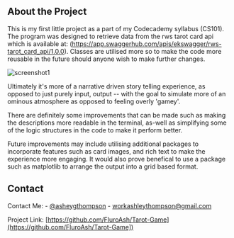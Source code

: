 <!-- ABOUT -->
## About the Project

This is my first little project as a part of my Codecademy syllabus (CS101). The program was designed to retrieve data from the rws tarot card api 
which is available at: (https://app.swaggerhub.com/apis/ekswagger/rws-tarot_card_api/1.0.0). Classes are utilised more so to make the code more reusable in the future 
should anyone wish to make further changes. 

![screenshot1](https://user-images.githubusercontent.com/20517755/132276619-0325452a-fd91-4e6f-bba9-16a6f64ada52.PNG)

Ultimately it's more of a narrative driven story telling experience, as opposed to just purely input, output -- with the goal to simulate more of an ominous 
atmosphere as opposed to feeling overly 'gamey'. 

There are definitely some improvements that can be made such as making the descriptions more readable in the terminal, as-well as simplifying some of the logic 
structures in the code to make it perform better. 

Future improvements may include utilising additional packages to incorporate features such as card images, and rich text to make the experience more engaging. 
It would also prove benefical to use a package such as matplotlib to arrange the output into a grid based format.

<!-- CONTACT -->
## Contact

Contact Me: - [@asheygthompson](https://twitter.com/ashleygthompson) - workashleythompson@gmail.com

Project Link: [https://github.com/FluroAsh/Tarot-Game](https://github.com/FluroAsh/Tarot-Game])
